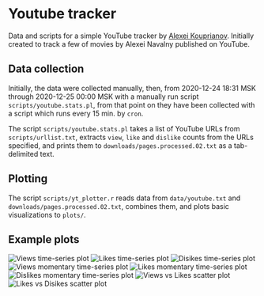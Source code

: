 # Youtube tracker

Data and scripts for a simple YouTube tracker by [Alexei Kouprianov](https://www.facebook.com/alexei.kouprianov). Initially created to track a few of movies by Alexei Navalny published on YouTube.

## Data collection

Initially, the data were collected manually, then, from 2020-12-24 18:31 MSK through 2020-12-25 00:00 MSK with a manually run script `scripts/youtube.stats.pl`, from that point on they have been collected with a script which runs every 15 min. by `cron`.

The script `scripts/youtube.stats.pl` takes a list of YouTube URLs from `scripts/urllist.txt`, extracts `view`, `like` and `dislike` counts from the URLs specified, and prints them to `downloads/pages.processed.02.txt` as a tab-delimited text.

## Plotting

The script `scripts/yt_plotter.r` reads data from `data/youtube.txt` and `downloads/pages.processed.02.txt`, combines them, and plots basic visualizations to `plots/`.

## Example plots

![Views time-series plot](plots/youtube.01.ts.01.COUNTS.png "Views time-series plot")
![Likes time-series plot](plots/youtube.01.ts.02.LIKES.png "Likes time-series plot")
![Disikes time-series plot](plots/youtube.01.ts.03.DISLIKES.png "Likes time-series plot")
![Views momentary time-series plot](plots/youtube.01.ts.04.COUNTS_PRIME.png "Views time-series plot")
![Likes momentary time-series plot](plots/youtube.01.ts.05.LIKES_PRIME.png "Likes time-series plot")
![Dislikes momentary time-series plot](plots/youtube.01.ts.06.DISLIKES_PRIME.png "Dislikes time-series plot")
![Views vs Likes scatter plot](plots/youtube.02.scatter.01.COUNTS_LIKES.png "Views vs Likes scatter plot")
![Likes vs Disikes scatter plot](plots/youtube.02.scatter.02.LIKES_DISLIKES.png "Views vs Likes scatter plot")
